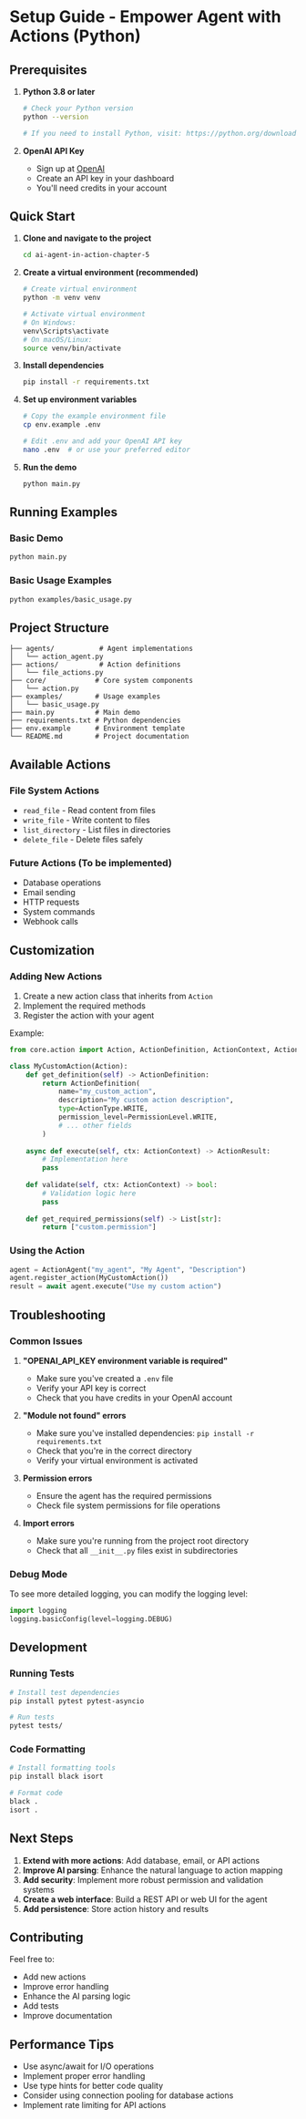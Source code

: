 # Setup Guide - Empower Agent with Actions (Python)

## Prerequisites

1. **Python 3.8 or later**
   ```bash
   # Check your Python version
   python --version
   
   # If you need to install Python, visit: https://python.org/downloads/
   ```

2. **OpenAI API Key**
   - Sign up at [OpenAI](https://platform.openai.com/)
   - Create an API key in your dashboard
   - You'll need credits in your account

## Quick Start

1. **Clone and navigate to the project**
   ```bash
   cd ai-agent-in-action-chapter-5
   ```

2. **Create a virtual environment (recommended)**
   ```bash
   # Create virtual environment
   python -m venv venv
   
   # Activate virtual environment
   # On Windows:
   venv\Scripts\activate
   # On macOS/Linux:
   source venv/bin/activate
   ```

3. **Install dependencies**
   ```bash
   pip install -r requirements.txt
   ```

4. **Set up environment variables**
   ```bash
   # Copy the example environment file
   cp env.example .env
   
   # Edit .env and add your OpenAI API key
   nano .env  # or use your preferred editor
   ```

5. **Run the demo**
   ```bash
   python main.py
   ```

## Running Examples

### Basic Demo
```bash
python main.py
```

### Basic Usage Examples
```bash
python examples/basic_usage.py
```

## Project Structure

```
├── agents/           # Agent implementations
│   └── action_agent.py
├── actions/          # Action definitions
│   └── file_actions.py
├── core/            # Core system components
│   └── action.py
├── examples/        # Usage examples
│   └── basic_usage.py
├── main.py          # Main demo
├── requirements.txt # Python dependencies
├── env.example      # Environment template
└── README.md        # Project documentation
```

## Available Actions

### File System Actions
- `read_file` - Read content from files
- `write_file` - Write content to files  
- `list_directory` - List files in directories
- `delete_file` - Delete files safely

### Future Actions (To be implemented)
- Database operations
- Email sending
- HTTP requests
- System commands
- Webhook calls

## Customization

### Adding New Actions

1. Create a new action class that inherits from `Action`
2. Implement the required methods
3. Register the action with your agent

Example:
```python
from core.action import Action, ActionDefinition, ActionContext, ActionResult, ActionType, PermissionLevel

class MyCustomAction(Action):
    def get_definition(self) -> ActionDefinition:
        return ActionDefinition(
            name="my_custom_action",
            description="My custom action description",
            type=ActionType.WRITE,
            permission_level=PermissionLevel.WRITE,
            # ... other fields
        )
    
    async def execute(self, ctx: ActionContext) -> ActionResult:
        # Implementation here
        pass
    
    def validate(self, ctx: ActionContext) -> bool:
        # Validation logic here
        pass
    
    def get_required_permissions(self) -> List[str]:
        return ["custom.permission"]
```

### Using the Action
```python
agent = ActionAgent("my_agent", "My Agent", "Description")
agent.register_action(MyCustomAction())
result = await agent.execute("Use my custom action")
```

## Troubleshooting

### Common Issues

1. **"OPENAI_API_KEY environment variable is required"**
   - Make sure you've created a `.env` file
   - Verify your API key is correct
   - Check that you have credits in your OpenAI account

2. **"Module not found" errors**
   - Make sure you've installed dependencies: `pip install -r requirements.txt`
   - Check that you're in the correct directory
   - Verify your virtual environment is activated

3. **Permission errors**
   - Ensure the agent has the required permissions
   - Check file system permissions for file operations

4. **Import errors**
   - Make sure you're running from the project root directory
   - Check that all `__init__.py` files exist in subdirectories

### Debug Mode

To see more detailed logging, you can modify the logging level:
```python
import logging
logging.basicConfig(level=logging.DEBUG)
```

## Development

### Running Tests
```bash
# Install test dependencies
pip install pytest pytest-asyncio

# Run tests
pytest tests/
```

### Code Formatting
```bash
# Install formatting tools
pip install black isort

# Format code
black .
isort .
```

## Next Steps

1. **Extend with more actions**: Add database, email, or API actions
2. **Improve AI parsing**: Enhance the natural language to action mapping
3. **Add security**: Implement more robust permission and validation systems
4. **Create a web interface**: Build a REST API or web UI for the agent
5. **Add persistence**: Store action history and results

## Contributing

Feel free to:
- Add new actions
- Improve error handling
- Enhance the AI parsing logic
- Add tests
- Improve documentation

## Performance Tips

- Use async/await for I/O operations
- Implement proper error handling
- Use type hints for better code quality
- Consider using connection pooling for database actions
- Implement rate limiting for API actions
